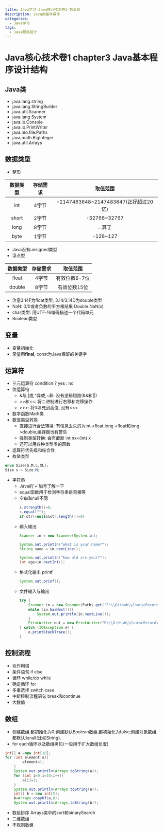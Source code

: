 ```yaml
---
title: Java学习-Java核心技术卷1-第三章
description: Java的基本操作
categories:
  - Java学习
tags:
  - Java程序设计
---
```

# Java核心技术卷1 chapter3 Java基本程序设计结构

## Java类

* java.lang.string
* java.lang.StringBuilder
* java.util.Scanner
* java.lang.System
* java.io.Console
* java.io.PrintWriter
* java.nio.file.Paths
* java,math.BigInteger
* java.util.Arrays

## 数据类型

* 整形

| 数据类型 | 存储需求 | 取值范围 |
| :------: | :------: | :------: |
| int | 4字节 | -2147483648~2147483647(正好超过20亿) |
| short | 2字节 | -32768~32767 |
| long | 8字节 | ...算了 |
| byte | 1字节 | -128~127 |

* Java没有unsigned类型
* 浮点型

| 数据类型 | 存储需求 | 取值范围 |
| :------: | :------: | :------: |
| float | 4字节 | 有效位数6-7位 |
| double | 8字节 | 有效位数15位 |

* 注意3.14F为float类型, 3.14/3.14D为double类型
* NaN: 0/0或者负数的平方根结果 Double.NaN(x)
* char类型: 用UTF-16编码描述一个代码单元
* Boolean类型

## 变量

* 变量初始化
* 常量用**final**, const为Java保留的关键字

## 运算符

* 三元运算符 condition ? yes : no
* 位运算符
    * &与,\|或,^异或,~非: 没有逻辑短路(&&和\|\|)
    * \>>和\<\<: 将二进制进行右移和左移操作
    * \>>>: 将0填充到高位, 没有\<\<\<
* 数学函数Math类
* 数值类型转换
    * 直接进行合法转换: 有信息丢失的为int->float,long->float和long->double,编译器也有警告
    * 强制类型转换: 会有截断 int nx=(int) x
    * 还可以用各种类型类的函数
* 运算符优先级和结合性
* 枚举类型

```java
enum Size{S,M,L,XL};
Size s = Size.M;
```

* 字符串
    * Java的'+'加号了解一下
    * equal函数用于检测字符串是否相等
    * 空串和null不同
        ```java
        s.strength()=0;
        s.equal("");
        if(str!=null&&str.length()!=0)
        ```
    * 输入输出
        ```java
        Scanner in = new Scanner(System.in);

        System.out.println("what is your name?");
        String name = in.nextLine();

        System.out.println("how old are your?");
        int age=in.nextInt();
        ```
    * 格式化输出 printf
        ```java
        System.out.prinf();
        ```
    * 文件输入与输出
        ```java
        try {
            Scanner in = new Scanner(Paths.get("F:\\Github\\CourseRecord\\Java\\code\\src\\aaa.txt"));//读取文件
            while (in.hasNext()){
                System.out.println(in.nextLine());
            }
            PrintWriter out = new PrintWriter("F:\\Github\\CourseRecord\\Java\\code\\src\\aaa.txt");//写入文件
        } catch (IOException e) {
            e.printStackTrace();
        }
        ```

## 控制流程

* 块作用域
* 条件语句 if else
* 循环 while/do while
* 确定循环 for
* 多重选择 switch case
* 中断控制流程语句 break和continue
* 大数值

## 数组

* 创建数组,都初始化为0;创建默认Boolean数组,都初始化为false;创建对象数组,都默认为null(比如String).
* for each循环以及数组拷贝(一般用于扩大数组长度)

```java
int[] a =new int[10];
for (int element:a){
        element=1;
    }
    System.out.println(Arrays.toString(a));
    for (int i=0;i<10;i++){
        a[i]=1;
    }
    System.out.println(Arrays.toString(a));
    int[] b = new int[5];
    b=Arrays.copyOf(a,8);
    System.out.println(Arrays.toString(b));
```

* 数组排序 Arrays类中的sort和binarySearch
* 二维数组
* 不规则数组

